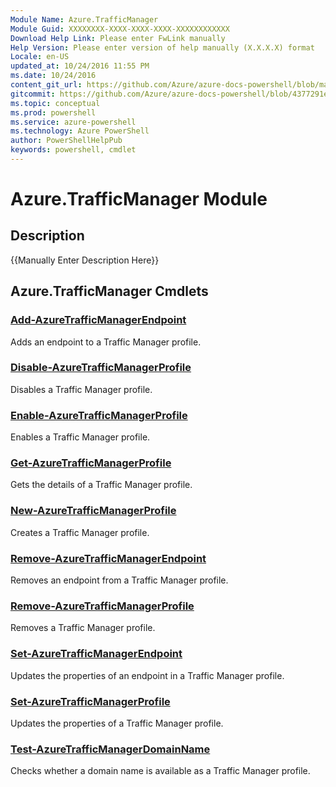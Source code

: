 ```yaml
---
Module Name: Azure.TrafficManager
Module Guid: XXXXXXXX-XXXX-XXXX-XXXX-XXXXXXXXXXXX
Download Help Link: Please enter FwLink manually
Help Version: Please enter version of help manually (X.X.X.X) format
Locale: en-US
updated_at: 10/24/2016 11:55 PM
ms.date: 10/24/2016
content_git_url: https://github.com/Azure/azure-docs-powershell/blob/master/azureps-cmdlets-docs/ServiceManagement/Azure.TrafficManager/v3.0.0/Azure.TrafficManager.md
gitcommit: https://github.com/Azure/azure-docs-powershell/blob/4377291ee360e58e2c1c5d644155daf6a0279055/azureps-cmdlets-docs/ServiceManagement/Azure.TrafficManager/v3.0.0/Azure.TrafficManager.md
ms.topic: conceptual
ms.prod: powershell
ms.service: azure-powershell
ms.technology: Azure PowerShell
author: PowerShellHelpPub
keywords: powershell, cmdlet
---
```


# Azure.TrafficManager Module
## Description
{{Manually Enter Description Here}}

## Azure.TrafficManager Cmdlets
### [Add-AzureTrafficManagerEndpoint](./Add-AzureTrafficManagerEndpoint.md)
Adds an endpoint to a Traffic Manager profile.


### [Disable-AzureTrafficManagerProfile](./Disable-AzureTrafficManagerProfile.md)
Disables a Traffic Manager profile.


### [Enable-AzureTrafficManagerProfile](./Enable-AzureTrafficManagerProfile.md)
Enables a Traffic Manager profile.


### [Get-AzureTrafficManagerProfile](./Get-AzureTrafficManagerProfile.md)
Gets the details of a Traffic Manager profile.


### [New-AzureTrafficManagerProfile](./New-AzureTrafficManagerProfile.md)
Creates a Traffic Manager profile.


### [Remove-AzureTrafficManagerEndpoint](./Remove-AzureTrafficManagerEndpoint.md)
Removes an endpoint from a Traffic Manager profile.


### [Remove-AzureTrafficManagerProfile](./Remove-AzureTrafficManagerProfile.md)
Removes a Traffic Manager profile.


### [Set-AzureTrafficManagerEndpoint](./Set-AzureTrafficManagerEndpoint.md)
Updates the properties of an endpoint in a Traffic Manager profile.


### [Set-AzureTrafficManagerProfile](./Set-AzureTrafficManagerProfile.md)
Updates the properties of a Traffic Manager profile.


### [Test-AzureTrafficManagerDomainName](./Test-AzureTrafficManagerDomainName.md)
Checks whether a domain name is available as a Traffic Manager profile.



